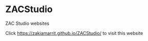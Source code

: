 # ZACStudio
ZAC Studio websites


Click https://zakiamarrit.github.io/ZACStudio/ to visit this website
